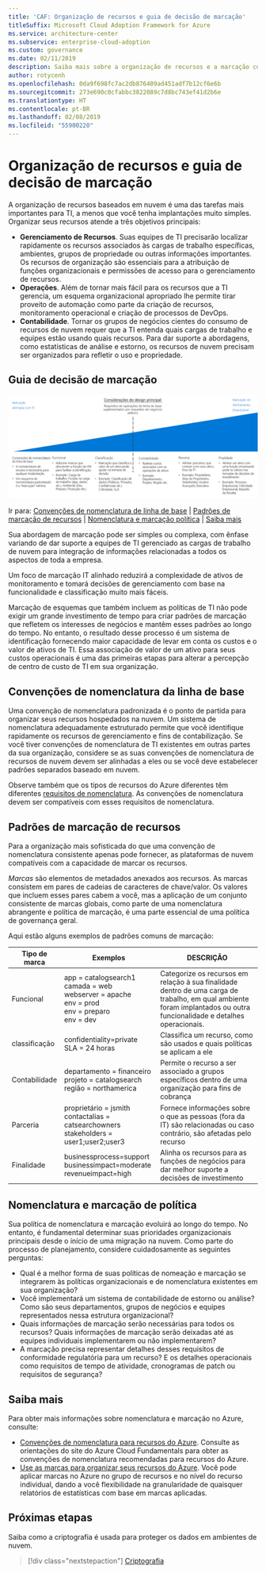 ```yaml
---
title: 'CAF: Organização de recursos e guia de decisão de marcação'
titleSuffix: Microsoft Cloud Adoption Framework for Azure
ms.service: architecture-center
ms.subservice: enterprise-cloud-adoption
ms.custom: governance
ms.date: 02/11/2019
description: Saiba mais sobre a organização de recursos e a marcação como um serviço principal em migrações do Azure.
author: rotycenh
ms.openlocfilehash: 0da9f698fc7ac2db876409ad451adf7b12cf6e6b
ms.sourcegitcommit: 273e690c0cfabbc3822089c7d8bc743ef41d2b6e
ms.translationtype: HT
ms.contentlocale: pt-BR
ms.lasthandoff: 02/08/2019
ms.locfileid: "55900220"
---
```

# <a name="resource-organization-and-tagging-decision-guide"></a>Organização de recursos e guia de decisão de marcação

A organização de recursos baseados em nuvem é uma das tarefas mais importantes para TI, a menos que você tenha implantações muito simples. Organizar seus recursos atende a três objetivos principais:

- **Gerenciamento de Recursos**. Suas equipes de TI precisarão localizar rapidamente os recursos associados às cargas de trabalho específicas, ambientes, grupos de propriedade ou outras informações importantes. Os recursos de organização são essenciais para a atribuição de funções organizacionais e permissões de acesso para o gerenciamento de recursos.
- **Operações**. Além de tornar mais fácil para os recursos que a TI gerencia, um esquema organizacional apropriado lhe permite tirar proveito de automação como parte da criação de recursos, monitoramento operacional e criação de processos de DevOps.
- **Contabilidade**. Tornar os grupos de negócios cientes do consumo de recursos de nuvem requer que a TI entenda quais cargas de trabalho e equipes estão usando quais recursos. Para dar suporte a abordagens, como estatísticas de análise e estorno, os recursos de nuvem precisam ser organizados para refletir o uso e propriedade.

## <a name="tagging-decision-guide"></a>Guia de decisão de marcação

![Opções de marcação de plotagem da menos para a mais complexa, alinhadas aos links de salto abaixo](../../_images/discovery-guides/discovery-guide-tagging.png)

Ir para: [Convenções de nomenclatura de linha de base](#baseline-naming-conventions) | [Padrões de marcação de recursos](#resource-tagging-patterns) | [Nomenclatura e marcação política](#naming-and-tagging-policy) | [Saiba mais](#learn-more)

Sua abordagem de marcação pode ser simples ou complexa, com ênfase variando de dar suporte a equipes de TI gerenciado as cargas de trabalho de nuvem para integração de informações relacionadas a todos os aspectos de toda a empresa.

Um foco de marcação IT alinhado reduzirá a complexidade de ativos de monitoramento e tomará decisões de gerenciamento com base na funcionalidade e classificação muito mais fáceis.

Marcação de esquemas que também incluem as políticas de TI não pode exigir um grande investimento de tempo para criar padrões de marcação que refletem os interesses de negócios e mantêm esses padrões ao longo do tempo. No entanto, o resultado desse processo é um sistema de identificação fornecendo maior capacidade de levar em conta os custos e o valor de ativos de TI. Essa associação de valor de um ativo para seus custos operacionais é uma das primeiras etapas para alterar a percepção de centro de custo de TI em sua organização.

## <a name="baseline-naming-conventions"></a>Convenções de nomenclatura da linha de base

Uma convenção de nomenclatura padronizada é o ponto de partida para organizar seus recursos hospedados na nuvem. Um sistema de nomenclatura adequadamente estruturado permite que você identifique rapidamente os recursos de gerenciamento e fins de contabilização. Se você tiver convenções de nomenclatura de TI existentes em outras partes da sua organização, considere se as suas convenções de nomenclatura de recursos de nuvem devem ser alinhadas a eles ou se você deve estabelecer padrões separados baseado em nuvem.

Observe também que os tipos de recursos do Azure diferentes têm diferentes [requisitos de nomenclatura](../../../best-practices/naming-conventions.md#naming-rules-and-restrictions). As convenções de nomenclatura devem ser compatíveis com esses requisitos de nomenclatura.

## <a name="resource-tagging-patterns"></a>Padrões de marcação de recursos

Para a organização mais sofisticada do que uma convenção de nomenclatura consistente apenas pode fornecer, as plataformas de nuvem compatíveis com a capacidade de marcar os recursos.

*Marcas* são elementos de metadados anexados aos recursos. As marcas consistem em pares de cadeias de caracteres de chave/valor. Os valores que incluem esses pares cabem a você, mas a aplicação de um conjunto consistente de marcas globais, como parte de uma nomenclatura abrangente e política de marcação, é uma parte essencial de uma política de governança geral.

Aqui estão alguns exemplos de padrões comuns de marcação:

<!-- markdownlint-disable MD033 -->

| Tipo de marca | Exemplos | DESCRIÇÃO |
|-----|-----|-----|
| Funcional            | app = catalogsearch1 <br/>camada = web <br/>webserver = apache<br/>env = prod <br/>env = preparo <br/>env = dev                 | Categorize os recursos em relação à sua finalidade dentro de uma carga de trabalho, em qual ambiente foram implantados ou outra funcionalidade e detalhes operacionais.                                 |
| classificação        | confidentiality=private<br/>SLA = 24 horas                                 | Classifica um recurso, como são usados e quais políticas se aplicam a ele                               |
| Contabilidade            | departamento = financeiro <br/>projeto = catalogsearch <br/>região = northamerica | Permite o recurso a ser associado a grupos específicos dentro de uma organização para fins de cobrança |
| Parceria           | proprietário = jsmith <br/>contactalias = catsearchowners<br/>stakeholders = user1;user2;user3<br/>                       | Fornece informações sobre o que as pessoas (fora da IT) são relacionadas ou caso contrário, são afetadas pelo recurso                      |
| Finalidade               | businessprocess=support<br/>businessimpact=moderate<br/>revenueimpact=high   | Alinha os recursos para as funções de negócios para dar melhor suporte a decisões de investimento  |

<!-- markdownlint-enable MD033 -->

## <a name="naming-and-tagging-policy"></a>Nomenclatura e marcação de política

Sua política de nomenclatura e marcação evoluirá ao longo do tempo. No entanto, é fundamental determinar suas prioridades organizacionais principais desde o início de uma migração na nuvem. Como parte do processo de planejamento, considere cuidadosamente as seguintes perguntas:

- Qual é a melhor forma de suas políticas de nomeação e marcação se integrarem às políticas organizacionais e de nomenclatura existentes em sua organização?
- Você implementará um sistema de contabilidade de estorno ou análise? Como são seus departamentos, grupos de negócios e equipes representados nessa estrutura organizacional?
- Quais informações de marcação serão necessárias para todos os recursos? Quais informações de marcação serão deixadas até as equipes individuais implementarem ou não implementarem?
- A marcação precisa representar detalhes desses requisitos de conformidade regulatória para um recurso? E os detalhes operacionais como requisitos de tempo de atividade, cronogramas de patch ou requisitos de segurança?

## <a name="learn-more"></a>Saiba mais

Para obter mais informações sobre nomenclatura e marcação no Azure, consulte:

- [Convenções de nomenclatura para recursos do Azure](../../../best-practices/naming-conventions.md). Consulte as orientações do site do Azure Cloud Fundamentals para obter as convenções de nomenclatura recomendadas para recursos do Azure.
- [Use as marcas para organizar seus recursos do Azure](/azure/azure-resource-manager/resource-group-using-tags?toc=/azure/billing/TOC.json). Você pode aplicar marcas no Azure no grupo de recursos e no nível do recurso individual, dando a você flexibilidade na granularidade de quaisquer relatórios de estatísticas com base em marcas aplicadas.

## <a name="next-steps"></a>Próximas etapas

Saiba como a criptografia é usada para proteger os dados em ambientes de nuvem.

> [!div class="nextstepaction"]
> [Criptografia](../encryption/overview.md)
